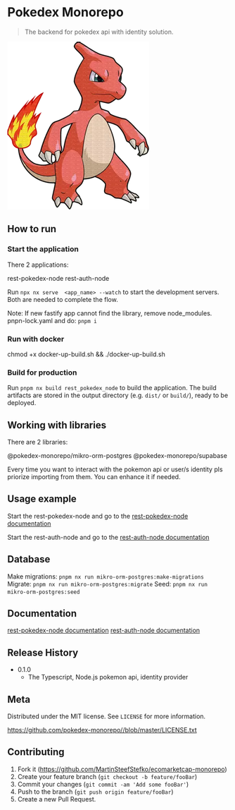 # Pokedex Monorepo

> The backend for pokedex api with identity solution.

![Charmeleon Logo](./assets/charmeleon_logo.png)

## How to run

### Start the application

There 2 applications:

rest-pokedex-node
rest-auth-node

Run `npx nx serve  <app_name> --watch` to start the development servers. Both are needed to complete the flow.

Note: If new fastify app cannot find the library, remove node_modules. pnpn-lock.yaml and do:
`pnpm i`

### Run with docker

chmod +x docker-up-build.sh && ./docker-up-build.sh

### Build for production

Run `pnpm nx build rest_pokedex_node` to build the application. The build artifacts are stored in the output directory (e.g. `dist/` or `build/`), ready to be deployed.

## Working with libraries

There are 2 libraries:

@pokedex-monorepo/mikro-orm-postgres
@pokedex-monorepo/supabase

Every time you want to interact with the pokemon api or user/s identity pls priorize importing from them. You can enhance it if needed.

## Usage example

Start the rest-pokedex-node and go to the [rest-pokedex-node documentation](http://localhost:3000/documentation)

Start the rest-auth-node and go to the [rest-auth-node documentation](http://localhost:3001/documentation)

## Database

Make migrations: `pnpm nx run mikro-orm-postgres:make-migrations`
Migrate: `pnpm nx run mikro-orm-postgres:migrate`
Seed: `pnpm nx run mikro-orm-postgres:seed`

## Documentation

[rest-pokedex-node documentation](http://localhost:3000/documentation)
[rest-auth-node documentation](http://localhost:3001/documentation)

## Release History

- 0.1.0
  - The Typescript, Node.js pokemon api, identity provider

## Meta

Distributed under the MIT license. See `LICENSE` for more information.

<https://github.com/pokedex-monorepo//blob/master/LICENSE.txt>

## Contributing

1. Fork it (<https://github.com/MartinSteefStefko/ecomarketcap-monorepo>)
2. Create your feature branch (`git checkout -b feature/fooBar`)
3. Commit your changes (`git commit -am 'Add some fooBar'`)
4. Push to the branch (`git push origin feature/fooBar`)
5. Create a new Pull Request.
